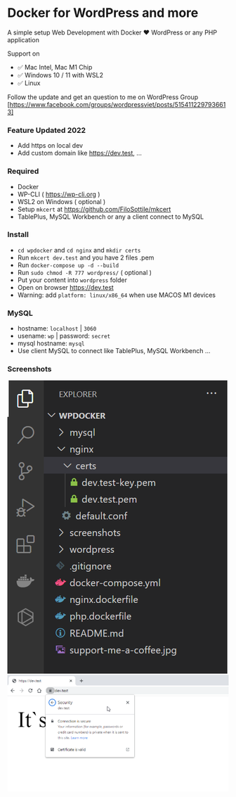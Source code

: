 # Docker for WordPress and more

A simple setup Web Development with Docker :hearts: WordPress or any PHP application

Support on 
 - :white_check_mark: Mac Intel, Mac M1 Chip
 - :white_check_mark: Windows 10 / 11 with WSL2 
 - :white_check_mark: Linux
  

Follow the update and get an question to me on WordPress Group [https://www.facebook.com/groups/wordpressviet/posts/5154112297936613]


### Feature Updated 2022

- Add https on local dev
- Add custom domain like https://dev.test, ...

### Required
- Docker 
- WP-CLI ( https://wp-cli.org ) 
- WSL2 on Windows ( optional )
- Setup `mkcert` at https://github.com/FiloSottile/mkcert
- TablePlus, MySQL Workbench or any a client connect to MySQL


### Install

- `cd wpdocker` and `cd nginx` and `mkdir certs`
- Run `mkcert dev.test` and you have 2 files .pem
- Run `docker-compose up -d --build`
- Run `sudo chmod -R 777 wordpress/` ( optional )
- Put your content into `wordpress` folder
- Open on browser https://dev.test 
- Warning: add `platform: linux/x86_64` when use MACOS M1 devices

### MySQL
- hostname: `localhost` | `3060`
- usename: `wp` | password: `secret`
- mysql hostname: `mysql`
- Use client MySQL to connect like TablePlus, MySQL Workbench ...

### Screenshots

<img src="screenshots/screenshot_5.png" alt="drawing" />
<img src="screenshots/Screenshot_4.png" alt="drawing" />



